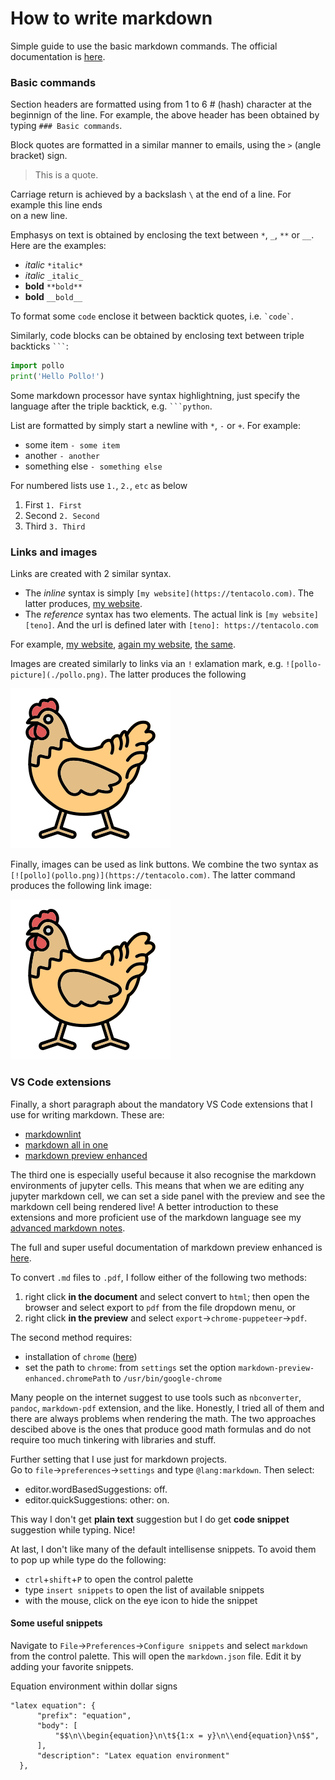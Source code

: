 # How to write markdown

Simple guide to use the basic markdown commands.
The official documentation is [here](https://daringfireball.net/projects/markdown/).

### Basic commands

Section headers are formatted using from 1 to 6 # (hash) character at the beginnign of the line.
For example, the above header has been obtained by typing `### Basic commands`.

Block quotes are formatted in a similar manner to emails, using the `>` (angle bracket) sign.
> This is a quote.

Carriage return is achieved by a backslash `\` at the end of a line.
For example this line ends \
on a new line.

Emphasys on text is obtained by enclosing the text between `*`, `_`, `**` or `__`. Here are the examples:
* *italic*  `*italic*`
* _italic_  `_italic_`
* **bold**  `**bold**`
* __bold__  `__bold__`

To format some `code` enclose it between backtick quotes, i.e. `` `code` ``.

Similarly, code blocks can be obtained by enclosing text between triple backticks ` ``` `:
```python
import pollo
print('Hello Pollo!')
```
Some markdown processor have syntax highlightning, just specify the language after the triple backtick, e.g. ` ```python `.

List are formatted by simply start a newline with `*`, `-` or `+`. For example:
- some item `- some item`
- another `- another`
- something else `- something else`

For numbered lists use `1.`, `2.`, `etc` as below
1. First `1. First`
2. Second `2. Second`
3. Third `3. Third`

### Links and images

Links are created with 2 similar syntax.
- The *inline* syntax is simply `[my website](https://tentacolo.com)`. The latter produces, [my website](https://tentacolo.com).
- The *reference* syntax has two elements. The actual link is `[my website][teno]`.
And the url is defined later with `[teno]: https://tentacolo.com`

For example, [my website][teno], [again my website][teno], [the same][teno].

Images are created similarly to links via an `!` exlamation mark, e.g. `![pollo-picture](./pollo.png)`.
The latter produces the following

![pollo-picture](./pollo.png)

Finally, images can be used as link buttons. We combine the two syntax as `[![pollo](pollo.png)](https://tentacolo.com)`.
The latter command produces the following link image:

[![pollo](pollo.png)](https://tentacolo.com)

### VS Code extensions

Finally, a short paragraph about the mandatory VS Code extensions that I use for writing markdown.
These are:

- [markdownlint](https://marketplace.visualstudio.com/items?itemName=DavidAnson.vscode-markdownlint)
- [markdown all in one](https://marketplace.visualstudio.com/items?itemName=yzhang.markdown-all-in-one)
- [markdown preview enhanced](https://marketplace.visualstudio.com/items?itemName=shd101wyy.markdown-preview-enhanced)

The third one is especially useful because it also recognise the markdown environments of jupyter cells.
This means that when we are editing any jupyter markdown cell, we can set a side panel with the preview and see the markdown cell being rendered live!
A better introduction to these extensions and more proficient use of the markdown language see my [advanced markdown notes](./markdown-advanced.md).

The full and super useful documentation of markdown preview enhanced is [here](https://shd101wyy.github.io/markdown-preview-enhanced/#/).

To convert `.md` files to `.pdf`, I follow either of the following two methods:
1. right click **in the document** and select convert to `html`; then open the browser and select export to `pdf` from the file dropdown menu, or
2. right click **in the preview** and select `export`->`chrome-puppeteer`->`pdf`.

The second method requires:
- installation of `chrome` ([here](https://www.google.com/chrome/))
- set the path to `chrome`: from `settings` set the option `markdown-preview-enhanced.chromePath` to `/usr/bin/google-chrome`

Many people on the internet suggest to use tools such as `nbconverter`, `pandoc`, `markdown-pdf` extension, and the like.
Honestly, I tried all of them and there are always problems when rendering the math.
The two approaches descibed above is the ones that produce good math formulas and do not require too much tinkering with libraries and stuff.

Further setting that I use just for markdown projects.  
Go to `file`->`preferences`->`settings` and type `@lang:markdown`. Then select:
- editor.wordBasedSuggestions: off. 
- editor.quickSuggestions: other: on.

This way I don't get **plain text** suggestion but I do get **code snippet** suggestion while typing. Nice!

At last, I don't like many of the default intellisense snippets. To avoid them to pop up while type do the following:
- `ctrl`+`shift`+`P` to open the control palette
- type `insert snippets` to open the list of available snippets
- with the mouse, click on the eye icon to hide the snippet

#### Some useful snippets

Navigate to `File`->`Preferences`->`Configure snippets` and select `markdown` from the control palette.
This will open the `markdown.json` file. Edit it by adding your favorite snippets.

Equation environment within dollar signs
  ```
  "latex equation": {
		"prefix": "equation",
		"body": [
			"$$\n\\begin{equation}\n\t${1:x = y}\n\\end{equation}\n$$",
		],
		"description": "Latex equation environment"
	},
  ```

[teno]: https://tentacolo.com
